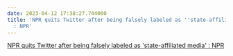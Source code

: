 ```yaml
---
date: 2023-04-12 17:38:27.744000
title: 'NPR quits Twitter after being falsely labeled as ''state-affiliated media''
  : NPR'
---
```


[NPR quits Twitter after being falsely labeled as 'state-affiliated media' : NPR](https://www.npr.org/2023/04/12/1169269161/npr-leaves-twitter-government-funded-media-label)